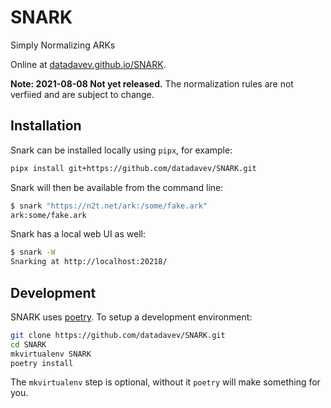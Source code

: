# SNARK

Simply Normalizing ARKs

Online at [datadavev.github.io/SNARK](https://datadavev.github.io/SNARK/).

**Note: 2021-08-08 Not yet released.** The normalization rules are not verfiied and are subject to change.

## Installation

Snark can be installed locally using `pipx`, for example:

```bash
pipx install git+https://github.com/datadavev/SNARK.git
```

Snark will then be available from the command line:

```bash
$ snark "https://n2t.net/ark:/some/fake.ark"
ark:some/fake.ark
```

Snark has a local web UI as well:
```bash
$ snark -W
Snarking at http://localhost:20218/
```

## Development

SNARK uses [poetry](https://python-poetry.org/). To setup a development environment:

```bash
git clone https://github.com/datadavev/SNARK.git
cd SNARK
mkvirtualenv SNARK
poetry install
```

The `mkvirtualenv` step is optional, without it `poetry` will make something for you.
